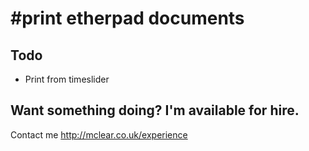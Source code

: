 #print etherpad documents
=========================

## Todo
* Print from timeslider

## Want something doing?  I'm available for hire.
Contact me http://mclear.co.uk/experience
